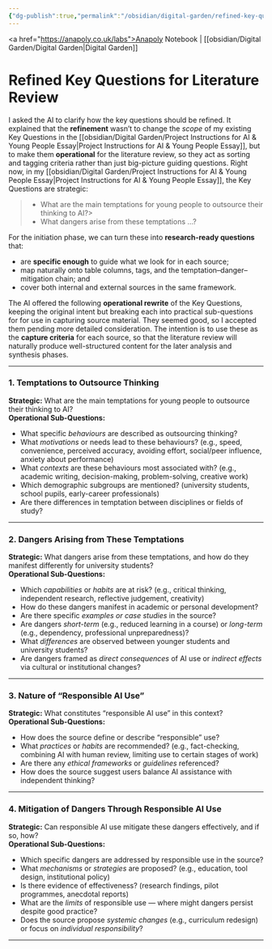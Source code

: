 ```yaml
---
{"dg-publish":true,"permalink":"/obsidian/digital-garden/refined-key-questions-for-the-literature-review/","created":"2025-08-13T16:41:23.689+01:00","updated":"2025-08-16T23:18:59.043+01:00"}
---
```


<a href="https://anapoly.co.uk/labs">Anapoly Notebook</a> | [[obsidian/Digital Garden/Digital Garden\|Digital Garden]] 

# Refined Key Questions for Literature Review

I asked the AI to clarify how the key questions should be refined. It explained that the **refinement** wasn’t to change the _scope_ of my existing Key Questions in the [[obsidian/Digital Garden/Project Instructions for AI & Young People Essay\|Project Instructions for AI & Young People Essay]], but to make them **operational** for the literature review, so they act as sorting and tagging criteria rather than just big-picture guiding questions. Right now, in my [[obsidian/Digital Garden/Project Instructions for AI & Young People Essay\|Project Instructions for AI & Young People Essay]], the Key Questions are strategic:

> - What are the main temptations for young people to outsource their thinking to AI?>     
> - What dangers arise from these temptations …?     

For the initiation phase, we can turn these into **research-ready questions** that:

- are **specific enough** to guide what we look for in each source;    
- map naturally onto table columns, tags, and the temptation–danger–mitigation chain; and 
- cover both internal and external sources in the same framework.

The AI offered the following **operational rewrite** of the Key Questions, keeping the original intent but breaking each into practical sub-questions for for use in capturing source material. They seemed good, so I accepted them pending more detailed consideration. The intention is to use these as the **capture criteria** for each source, so that the literature review will naturally produce well-structured content for the later analysis and synthesis phases.

---

### **1. Temptations to Outsource Thinking**

**Strategic:** What are the main temptations for young people to outsource their thinking to AI?  
**Operational Sub-Questions:**

- What specific _behaviours_ are described as outsourcing thinking?    
- What _motivations_ or needs lead to these behaviours? (e.g., speed, convenience, perceived accuracy, avoiding effort, social/peer influence, anxiety about performance)    
- What _contexts_ are these behaviours most associated with? (e.g., academic writing, decision-making, problem-solving, creative work)    
- Which demographic subgroups are mentioned? (university students, school pupils, early-career professionals)    
- Are there differences in temptation between disciplines or fields of study?    

---

### **2. Dangers Arising from These Temptations**

**Strategic:** What dangers arise from these temptations, and how do they manifest differently for university students?  
**Operational Sub-Questions:**

- Which _capabilities_ or _habits_ are at risk? (e.g., critical thinking, independent research, reflective judgement, creativity)    
- How do these dangers manifest in academic or personal development?    
- Are there specific _examples or case studies_ in the source?    
- Are dangers _short-term_ (e.g., reduced learning in a course) or _long-term_ (e.g., dependency, professional unpreparedness)?    
- What _differences_ are observed between younger students and university students?    
- Are dangers framed as _direct consequences_ of AI use or _indirect effects_ via cultural or institutional changes?
    

---

### **3. Nature of “Responsible AI Use”**

**Strategic:** What constitutes “responsible AI use” in this context?  
**Operational Sub-Questions:**

- How does the source define or describe “responsible” use?    
- What _practices_ or _habits_ are recommended? (e.g., fact-checking, combining AI with human review, limiting use to certain stages of work)    
- Are there any _ethical frameworks_ or _guidelines_ referenced?    
- How does the source suggest users balance AI assistance with independent thinking?
    

---

### **4. Mitigation of Dangers Through Responsible AI Use**

**Strategic:** Can responsible AI use mitigate these dangers effectively, and if so, how?  
**Operational Sub-Questions:**

- Which specific dangers are addressed by responsible use in the source?    
- What _mechanisms_ or _strategies_ are proposed? (e.g., education, tool design, institutional policy)   
- Is there evidence of effectiveness? (research findings, pilot programmes, anecdotal reports)    
- What are the _limits_ of responsible use — where might dangers persist despite good practice?    
- Does the source propose _systemic changes_ (e.g., curriculum redesign) or focus on _individual responsibility_?    

---



